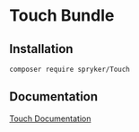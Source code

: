# Touch Bundle

## Installation

```
composer require spryker/Touch
```

## Documentation

[Touch Documentation](https://spryker.github.io/touch/index.html)




